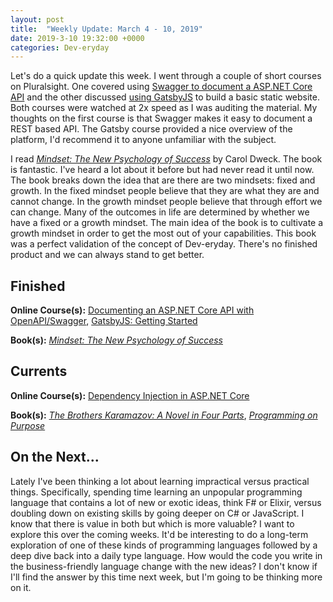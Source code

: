 ```yaml
---
layout: post
title:  "Weekly Update: March 4 - 10, 2019"
date: 2019-3-10 19:32:00 +0000
categories: Dev-eryday
---
```


Let's do a quick update this week. I went through a couple of short courses on Pluralsight. One covered using [Swagger to document a ASP.NET Core API][doc] and the other discussed [using GatsbyJS][gats] to build a basic static website. Both courses were watched at 2x speed as I was auditing the material. My thoughts on the first course is that Swagger makes it easy to document a REST based API. The Gatsby course provided a nice overview of the platform, I'd recommend it to anyone unfamiliar with the subject.

I read *[Mindset: The New Psychology of Success][mind]* by Carol Dweck. The book is fantastic. I've heard a lot about it before but had never read it until now. The book breaks down the idea that are there are two mindsets: fixed and growth. In the fixed mindset people believe that they are what they are and cannot change. In the growth mindset people believe that through effort we can change. Many of the outcomes in life are determined by whether we have a fixed or a growth mindset. The main idea of the book is to cultivate a growth mindset in order to get the most out of your capabilities. This book was a perfect validation of the concept of Dev-eryday. There's no finished product and we can always stand to get better.

## Finished

**Online Course(s):** [Documenting an ASP.NET Core API with OpenAPI/Swagger][doc], [GatsbyJS: Getting Started][gats]

**Book(s):** *[Mindset: The New Psychology of Success][mind]*

## Currents

**Online Course(s):** [Dependency Injection in ASP.NET Core][di]

**Book(s):** *[The Brothers Karamazov: A Novel in Four Parts][brk]*, *[Programming on Purpose][pop]*

## On the Next...

Lately I've been thinking a lot about learning impractical versus practical things. Specifically, spending time learning an unpopular programming language that contains a lot of new or exotic ideas, think F# or Elixir, versus doubling down on existing skills by going deeper on C# or JavaScript. I know that there is value in both but which is more valuable? I want to explore this over the coming weeks. It'd be interesting to do a long-term exploration of one of these kinds of programming languages followed by a deep dive back into a daily type language. How would the code you write in the business-friendly language change with the new ideas? I don't know if I'll find the answer by this time next week, but I'm going to be thinking more on it.


[cc]: https://www.amazon.com/Code-Complete-Developer-Best-Practices-ebook/dp/B00JDMPOSY/
[brk]: https://www.amazon.com/Brothers-Karamazov-Novel-Parts-Epilogue-ebook/dp/B004ZM10OE/
[css]: https://www.udemy.com/css-the-complete-guide-incl-flexbox-grid-sass/learn/v4/overview
[mw]: https://www.amazon.com/Market-Wizards-Interviews-Top-Traders-ebook/dp/B006X50OPW/
[gql]: https://app.pluralsight.com/library/courses/building-graphql-apis-aspdotnet-core/table-of-contents
[gq]: https://graphql.org/
[ap]: https://www.apollographql.com/
[next]: https://nextjs.org/
[gat]: https://www.gatsbyjs.org/
[core]: https://app.pluralsight.com/library/courses/understanding-aspdotnet-core-2x/table-of-contents
[po]: https://www.amazon.com/dp/B005TKC2CA
[th]: https://docs.microsoft.com/en-us/aspnet/core/mvc/views/tag-helpers/intro?view=aspnetcore-2.2
[vc]: https://docs.microsoft.com/en-us/aspnet/core/mvc/views/view-components?view=aspnetcore-2.2
[rp]: https://docs.microsoft.com/en-us/aspnet/core/razor-pages/index?view=aspnetcore-2.2&tabs=visual-studio
[fsa]: https://app.pluralsight.com/library/courses/react-express-full-stack-app-building/table-of-contents
[cssb]: https://app.pluralsight.com/library/courses/css-grid-bootstrap-4-creating-site/table-of-contents
[twe]: https://www.amazon.com/Twenty-Thousand-Leagues-under-Sea-ebook/dp/B002RKSZJO/
[saga]: https://github.com/redux-saga/redux-saga
[thun]: https://github.com/reduxjs/redux-thunk
[doc]: https://app.pluralsight.com/library/courses/aspdotnet-core-api-openapi-swagger/table-of-contents
[pop]: https://www.amazon.com/Programming-Purpose-Essays-Software-Design/dp/0137213743/
[mind]: https://www.amazon.com/Mindset-Psychology-Carol-S-Dweck/dp/0345472322/
[gats]: https://app.pluralsight.com/library/courses/gatsbyjs-getting-started/table-of-contents
[di]: https://app.pluralsight.com/library/courses/aspdotnet-core-dependency-injection/table-of-contents